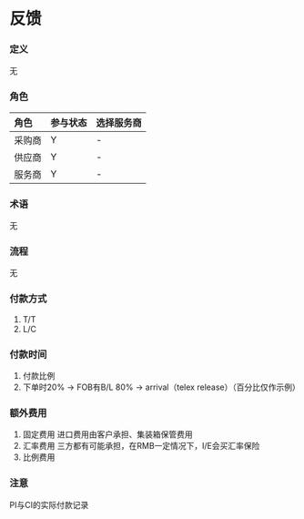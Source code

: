 # 反馈

### 定义

无

### 角色

| 角色 | 参与状态 | 选择服务商 |
| :--- | :--- | :--- |
| 采购商 | Y | - |
| 供应商 | Y | - |
| 服务商 | Y | - |

### 术语

无

### 流程

无

### 付款方式

1. T/T
2. L/C

### 付款时间

1. 付款比例
2. 下单时20% -&gt; FOB有B/L 80% -&gt; arrival（telex release）（百分比仅作示例）

### 额外费用

1. 固定费用
   进口费用由客户承担、集装箱保管费用
2. 汇率费用
   三方都有可能承担，在RMB一定情况下，I/E会买汇率保险
3. 比例费用

### 注意

PI与CI的实际付款记录

